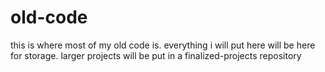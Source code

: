 # old-code
this is where most of my old code is.
everything i will put here will be here for storage.
larger projects will be put in a finalized-projects repository
